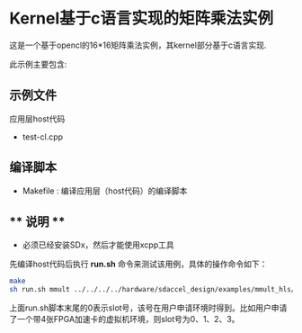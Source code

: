Kernel基于c语言实现的矩阵乘法实例
================================


这是一个基于opencl的16*16矩阵乘法实例，其kernel部分基于c语言实现. 

此示例主要包含:

示例文件
---------------------
应用层host代码

* test-cl.cpp

编译脚本
--------------------------------
* Makefile : 编译应用层（host代码）的编译脚本

** 说明 **
--------------------------------
* 必须已经安装SDx，然后才能使用xcpp工具 

先编译host代码后执行 **run.sh** 命令来测试该用例，具体的操作命令如下：

```bash
make
sh run.sh mmult ../../../../hardware/sdaccel_design/examples/mmult_hls/prj/bin/bin_mmult_hw.xclbin 0

```

上面run.sh脚本末尾的0表示slot号，该号在用户申请环境时得到。比如用户申请了一个带4张FPGA加速卡的虚拟机环境，则slot号为0、1、2、3。